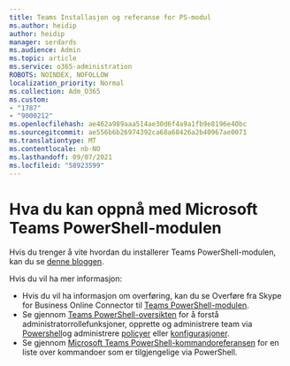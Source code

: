 ```yaml
---
title: Teams Installasjon og referanse for PS-modul
ms.author: heidip
author: heidip
manager: serdards
ms.audience: Admin
ms.topic: article
ms.service: o365-administration
ROBOTS: NOINDEX, NOFOLLOW
localization_priority: Normal
ms.collection: Adm_O365
ms.custom:
- "1787"
- "9000212"
ms.openlocfilehash: ae462a989aaa514ae30d6f4a9a1fb9e8196e40bc
ms.sourcegitcommit: ae556b6b26974392ca68a68426a2b40967ae0071
ms.translationtype: MT
ms.contentlocale: nb-NO
ms.lasthandoff: 09/07/2021
ms.locfileid: "58923599"
---
```

# <a name="what-you-can-accomplish-with-microsoft-teams-powershell-module"></a>Hva du kan oppnå med Microsoft Teams PowerShell-modulen

Hvis du trenger å vite hvordan du installerer Teams PowerShell-modulen, kan du se [denne bloggen](https://blogs.technet.microsoft.com/skypehybridguy/2017/11/07/microsoft-teams-powershell-support/).

Hvis du vil ha mer informasjon:

- Hvis du vil ha informasjon om overføring, kan du se Overføre fra Skype for Business Online Connector til [Teams PowerShell-modulen](https://docs.microsoft.com/microsoftteams/teams-powershell-move-from-sfbo#how-to-migrate).
- Se gjennom [Teams PowerShell-oversikten](https://docs.microsoft.com/MicrosoftTeams/teams-powershell-overview) for å forstå administratorrollefunksjoner, [](https://docs.microsoft.com/MicrosoftTeams/using-admin-roles)opprette og administrere team via [Powershell](https://docs.microsoft.com/MicrosoftTeams/teams-powershell-overview#creating-and-managing-teams-via-powershell)og administrere [policyer](https://docs.microsoft.com/MicrosoftTeams/teams-powershell-overview#managing-policies-via-powershell) eller [konfigurasjoner](https://docs.microsoft.com/MicrosoftTeams/teams-powershell-overview#managing-configurations-via-powershell). 
- Se gjennom [Microsoft Teams PowerShell-kommandoreferansen](https://docs.microsoft.com/powershell/module/teams/?view=teams-ps) for en liste over kommandoer som er tilgjengelige via PowerShell. 
